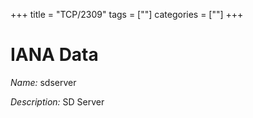 +++
title = "TCP/2309"
tags = [""]
categories = [""]
+++

# IANA Data

_Name:_ sdserver

_Description:_ SD Server

